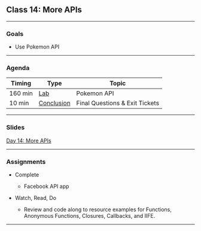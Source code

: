 ## Class 14: More APIs

---

### Goals
* Use Pokemon API

---

### Agenda

| Timing | Type | Topic |
| --- | --- | --- |
| 160 min | [Lab](#lab1) | Pokemon API |
| 10 min |  [Conclusion](#conclusion)| Final Questions & Exit Tickets |


---


### Slides

[Day 14: More APIs](http://ga-students.github.io/JS-BOS-03/14-more-apis/)

---

### Assignments

* Complete 
	- Facebook API app
		
* Watch, Read, Do
	- Review and code along to resource examples for Functions, Anonymous Functions, Closures, Callbacks, and IIFE.
	
---
